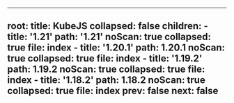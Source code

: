 ---

root:
  title: KubeJS
  collapsed: false
  children:
      - title: '1.21'
        path: '1.21'
        noScan: true
        collapsed: true
        file: index
      - title: '1.20.1'
        path: 1.20.1
        noScan: true
        collapsed: true
        file: index
      - title: '1.19.2'
        path: 1.19.2
        noScan: true
        collapsed: true
        file: index
      - title: '1.18.2'
        path: 1.18.2
        noScan: true
        collapsed: true
        file: index
prev: false
next: false
---